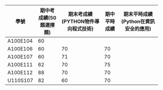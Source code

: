 | 學號 | 期中考成績(50題選擇題) | 期末考成績(PYTHON物件導向程式技術) | 期中平時成績 | 期末平時成績(Python在資訊安全的應用) |
| ---- |  ---- |  ---- |  ---- |  ---- |  
| A100E104 | 60| |||
| A100E106| 60 | 70 |70||
| A100E107| 60 | 71|70 ||
| A100E111| 62 | 70|75 ||
| A100E112| 88 | 70|70 ||
| U110S107| 82 | 60|70 ||
